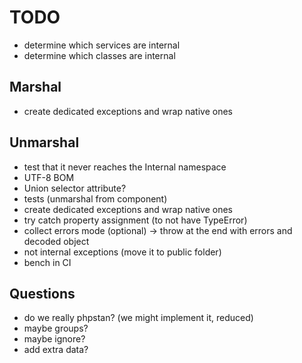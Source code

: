 # TODO

- determine which services are internal
- determine which classes are internal

## Marshal
- create dedicated exceptions and wrap native ones

## Unmarshal
- test that it never reaches the Internal namespace
- UTF-8 BOM
- Union selector attribute?
- tests (unmarshal from component)
- create dedicated exceptions and wrap native ones
- try catch property assignment (to not have TypeError)
- collect errors mode (optional) -> throw at the end with errors and decoded
  object
- not internal exceptions (move it to public folder)
- bench in CI

## Questions
- do we really phpstan? (we might implement it, reduced)
- maybe groups?
- maybe ignore?
- add extra data?
